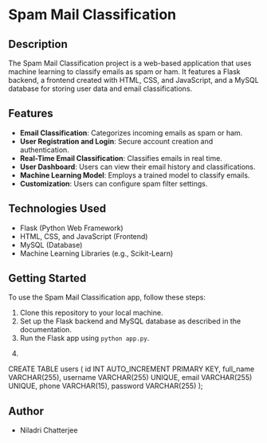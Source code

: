 # Spam Mail Classification

## Description

The Spam Mail Classification project is a web-based application that uses machine learning to classify emails as spam or ham. It features a Flask backend, a frontend created with HTML, CSS, and JavaScript, and a MySQL database for storing user data and email classifications.

## Features

- **Email Classification**: Categorizes incoming emails as spam or ham.
- **User Registration and Login**: Secure account creation and authentication.
- **Real-Time Email Classification**: Classifies emails in real time.
- **User Dashboard**: Users can view their email history and classifications.
- **Machine Learning Model**: Employs a trained model to classify emails.
- **Customization**: Users can configure spam filter settings.

## Technologies Used

- Flask (Python Web Framework)
- HTML, CSS, and JavaScript (Frontend)
- MySQL (Database)
- Machine Learning Libraries (e.g., Scikit-Learn)

## Getting Started

To use the Spam Mail Classification app, follow these steps:

1. Clone this repository to your local machine.
2. Set up the Flask backend and MySQL database as described in the documentation.
3. Run the Flask app using `python app.py`.
4. ```sql
CREATE TABLE users (
    id INT AUTO_INCREMENT PRIMARY KEY,
    full_name VARCHAR(255),
    username VARCHAR(255) UNIQUE,
    email VARCHAR(255) UNIQUE,
    phone VARCHAR(15),
    password VARCHAR(255)
);



## Author

- Niladri Chatterjee


